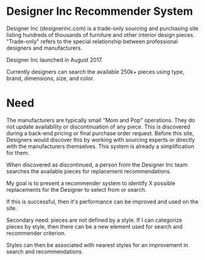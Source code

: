 # Designer Inc Recommender System

Designer Inc (designerinc.com) is a trade-only sourcing and purchasing site listing hundreds of thousands of furniture and other interior design pieces. "Trade-only" refers to the special relationship between professional designers and manufacturers.

Designer Inc launched in August 2017.

Currently designers can search the available 250k+ pieces using type, brand, dimensions, size, and color.

# Need

The manufacturers are typically small "Mom and Pop" operations. They do not update availability or discontinuation of any piece. This is discovered during a back-end pricing or final purchase order request. Before this site, Designers would discover this by working with sourcing experts or directly with the manufacturers themselves. This system is already a simplification for them.

When discovered as discontinued, a person from the Designer Inc team searches the available pieces for replacement recommendations.

My goal is to present a recommender system to identify X possible replacements for the Designer to select from or search.

If this is successful, then it's performance can be improved and used on the site.

Secondary need: pieces are not defined by a style. If I can categorize pieces by style, then there can be a new element used for search and recommender criterion.

Styles can then be associated with nearest styles for an improvement in search and recommendations.
